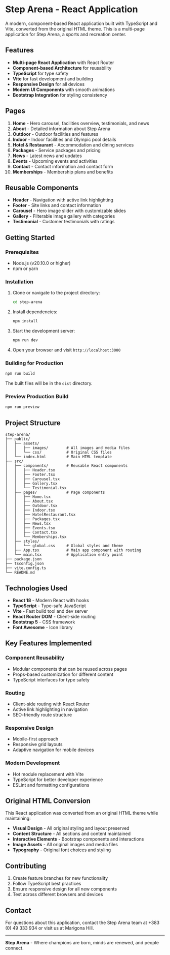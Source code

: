 # Step Arena - React Application

A modern, component-based React application built with TypeScript and Vite, converted from the original HTML theme. This is a multi-page application for Step Arena, a sports and recreation center.

## Features

- **Multi-page React Application** with React Router
- **Component-based Architecture** for reusability
- **TypeScript** for type safety
- **Vite** for fast development and building
- **Responsive Design** for all devices
- **Modern UI Components** with smooth animations
- **Bootstrap Integration** for styling consistency

## Pages

1. **Home** - Hero carousel, facilities overview, testimonials, and news
2. **About** - Detailed information about Step Arena
3. **Outdoor** - Outdoor facilities and features
4. **Indoor** - Indoor facilities and Olympic pool details  
5. **Hotel & Restaurant** - Accommodation and dining services
6. **Packages** - Service packages and pricing
7. **News** - Latest news and updates
8. **Events** - Upcoming events and activities
9. **Contact** - Contact information and contact form
10. **Memberships** - Membership plans and benefits

## Reusable Components

- **Header** - Navigation with active link highlighting
- **Footer** - Site links and contact information
- **Carousel** - Hero image slider with customizable slides
- **Gallery** - Filterable image gallery with categories
- **Testimonial** - Customer testimonials with ratings

## Getting Started

### Prerequisites

- Node.js (v20.10.0 or higher)
- npm or yarn

### Installation

1. Clone or navigate to the project directory:
   ```bash
   cd step-arena
   ```

2. Install dependencies:
   ```bash
   npm install
   ```

3. Start the development server:
   ```bash
   npm run dev
   ```

4. Open your browser and visit `http://localhost:3000`

### Building for Production

```bash
npm run build
```

The built files will be in the `dist` directory.

### Preview Production Build

```bash
npm run preview
```

## Project Structure

```
step-arena/
├── public/
│   ├── assets/
│   │   ├── images/        # All images and media files
│   │   └── css/           # Original CSS files
│   └── index.html         # Main HTML template
├── src/
│   ├── components/        # Reusable React components
│   │   ├── Header.tsx
│   │   ├── Footer.tsx
│   │   ├── Carousel.tsx
│   │   ├── Gallery.tsx
│   │   └── Testimonial.tsx
│   ├── pages/             # Page components
│   │   ├── Home.tsx
│   │   ├── About.tsx
│   │   ├── Outdoor.tsx
│   │   ├── Indoor.tsx
│   │   ├── HotelRestaurant.tsx
│   │   ├── Packages.tsx
│   │   ├── News.tsx
│   │   ├── Events.tsx
│   │   ├── Contact.tsx
│   │   └── Memberships.tsx
│   ├── styles/
│   │   └── global.css     # Global styles and theme
│   ├── App.tsx            # Main app component with routing
│   └── main.tsx           # Application entry point
├── package.json
├── tsconfig.json
├── vite.config.ts
└── README.md
```

## Technologies Used

- **React 18** - Modern React with hooks
- **TypeScript** - Type-safe JavaScript
- **Vite** - Fast build tool and dev server
- **React Router DOM** - Client-side routing
- **Bootstrap 5** - CSS framework
- **Font Awesome** - Icon library

## Key Features Implemented

### Component Reusability
- Modular components that can be reused across pages
- Props-based customization for different content
- TypeScript interfaces for type safety

### Routing
- Client-side routing with React Router
- Active link highlighting in navigation
- SEO-friendly route structure

### Responsive Design
- Mobile-first approach
- Responsive grid layouts
- Adaptive navigation for mobile devices

### Modern Development
- Hot module replacement with Vite
- TypeScript for better developer experience
- ESLint and formatting configurations

## Original HTML Conversion

This React application was converted from an original HTML theme while maintaining:
- **Visual Design** - All original styling and layout preserved
- **Content Structure** - All sections and content maintained
- **Interactive Elements** - Bootstrap components and interactions
- **Image Assets** - All original images and media files
- **Typography** - Original font choices and styling

## Contributing

1. Create feature branches for new functionality
2. Follow TypeScript best practices
3. Ensure responsive design for all new components
4. Test across different browsers and devices

## Contact

For questions about this application, contact the Step Arena team at +383 (0) 49 333 934 or visit us at Marigona Hill.

---

**Step Arena** - Where champions are born, minds are renewed, and people connect. 